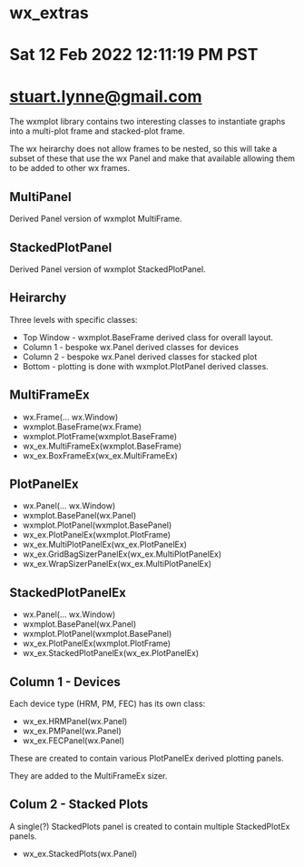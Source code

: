 # wx_extras
# Sat 12 Feb 2022 12:11:19 PM PST
# stuart.lynne@gmail.com


The wxmplot library contains two interesting classes to instantiate graphs into
a multi-plot frame and stacked-plot frame.

The wx heirarchy does not allow frames to be nested, so this will take a subset
of these that use the wx Panel and make that available allowing them to be added
to other wx frames.


## MultiPanel

Derived Panel version of wxmplot MultiFrame.



## StackedPlotPanel

Derived Panel version of wxmplot StackedPlotPanel.




## Heirarchy

Three levels with specific classes:

- Top Window - wxmplot.BaseFrame derived class for overall layout.
- Column 1 - bespoke wx.Panel derived classes for devices
- Column 2 - bespoke wx.Panel derived classes for stacked plot
- Bottom - plotting is done with wxmplot.PlotPanel derived classes.


## MultiFrameEx

- wx.Frame(... wx.Window)
- wxmplot.BaseFrame(wx.Frame)
- wxmplot.PlotFrame(wxmplot.BaseFrame)
- wx\_ex.MultiFrameEx(wxmplot.BaseFrame)
- wx\_ex.BoxFrameEx(wx\_ex.MultiFrameEx)

## PlotPanelEx

- wx.Panel(... wx.Window)
- wxmplot.BasePanel(wx.Panel)
- wxmplot.PlotPanel(wxmplot.BasePanel)
- wx\_ex.PlotPanelEx(wxmplot.PlotFrame)
- wx\_ex.MultiPlotPanelEx(wx\_ex.PlotPanelEx)
- wx\_ex.GridBagSizerPanelEx(wx\_ex.MultiPlotPanelEx)
- wx\_ex.WrapSizerPanelEx(wx\_ex.MultiPlotPanelEx)

## StackedPlotPanelEx

- wx.Panel(... wx.Window)
- wxmplot.BasePanel(wx.Panel)
- wxmplot.PlotPanel(wxmplot.BasePanel)
- wx\_ex.PlotPanelEx(wxmplot.PlotFrame)
- wx\_ex.StackedPlotPanelEx(wx\_ex.PlotPanelEx)

## Column 1 - Devices

Each device type (HRM, PM, FEC) has its own class:

- wx\_ex.HRMPanel(wx.Panel)
- wx\_ex.PMPanel(wx.Panel)
- wx\_ex.FECPanel(wx.Panel)

These are created to contain various PlotPanelEx derived plotting panels.

They are added to the MultiFrameEx sizer.

## Colum  2 - Stacked Plots

A single(?) StackedPlots panel is created to contain multiple StackedPlotEx panels.

- wx\_ex.StackedPlots(wx.Panel)


